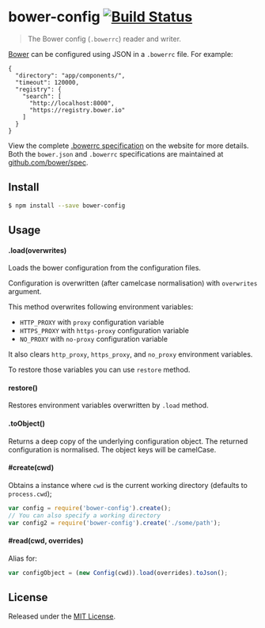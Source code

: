 # bower-config [![Build Status](https://secure.travis-ci.org/bower/config.png?branch=master)](http://travis-ci.org/bower/config)

> The Bower config (`.bowerrc`) reader and writer.

[Bower](http://bower.io/) can be configured using JSON in a `.bowerrc` file. For example:

    {
      "directory": "app/components/",
      "timeout": 120000,
      "registry": {
        "search": [
          "http://localhost:8000",
          "https://registry.bower.io"
        ]
      }
    }

View the complete [.bowerrc specification](http://bower.io/docs/config/#bowerrc-specification) on the website for more details. Both the `bower.json` and `.bowerrc` specifications are maintained at [github.com/bower/spec](https://github.com/bower/spec).

## Install

```sh
$ npm install --save bower-config
```


## Usage

#### .load(overwrites)

Loads the bower configuration from the configuration files.

Configuration is overwritten (after camelcase normalisation) with `overwrites` argument.

This method overwrites following environment variables:

- `HTTP_PROXY` with `proxy` configuration variable
- `HTTPS_PROXY` with `https-proxy` configuration variable
- `NO_PROXY` with `no-proxy` configuration variable

It also clears `http_proxy`, `https_proxy`, and `no_proxy` environment variables.

To restore those variables you can use `restore` method.

#### restore()

Restores environment variables overwritten by `.load` method.

#### .toObject()

Returns a deep copy of the underlying configuration object.
The returned configuration is normalised.
The object keys will be camelCase.


#### #create(cwd)

Obtains a instance where `cwd` is the current working directory (defaults to `process.cwd`);

```js
var config = require('bower-config').create();
// You can also specify a working directory
var config2 = require('bower-config').create('./some/path');
```

#### #read(cwd, overrides)

Alias for:

```js
var configObject = (new Config(cwd)).load(overrides).toJson();
```

## License

Released under the [MIT License](http://www.opensource.org/licenses/mit-license.php).
